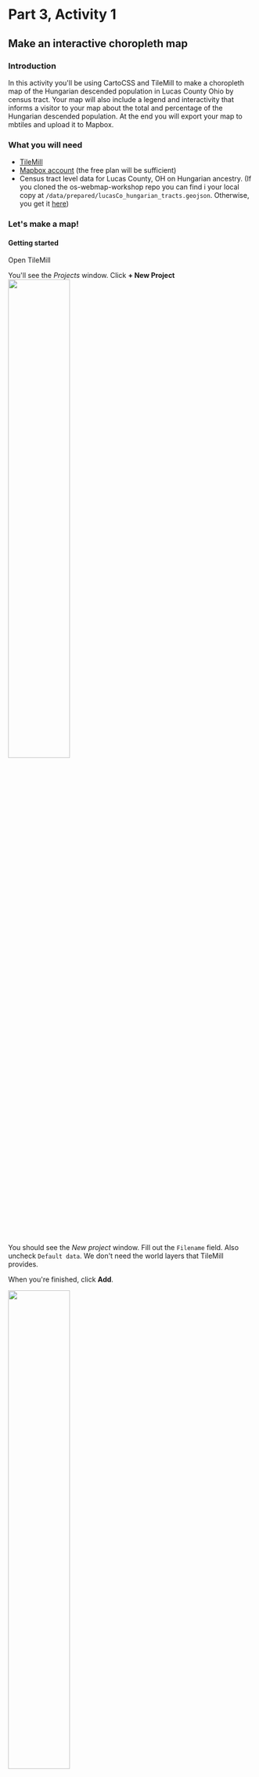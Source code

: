 # Part 3, Activity 1
## Make an interactive choropleth map

### Introduction
In this activity you'll be using CartoCSS and TileMill to make a choropleth map of the Hungarian descended population in Lucas County Ohio by census tract. Your map will also include a legend and interactivity that informs a visitor to your map about the total and percentage of the Hungarian descended population. At the end you will export your map to mbtiles and upload it to Mapbox.

### What you will need
- [TileMill](https://www.mapbox.com/tilemill/)
- [Mapbox account](https://www.mapbox.com/signup/) (the free plan will be sufficient)
- Census tract level data for Lucas County, OH on Hungarian ancestry. (If you cloned the os-webmap-workshop repo you can find i your local copy at `/data/prepared/lucasCo_hungarian_tracts.geojson`. Otherwise, you get it [here](https://raw.githubusercontent.com/maptastik/os-webmap-workshop/gh-pages/data/prepared/lucasCo_hungarian_tracts.geojson))

### Let's make a map!

#### Getting started

Open TileMill

You'll see the *Projects* window. Click  **+ New Project**<br /><img src="https://maptastik.github.com/os-webmap-workshop/images/tm-projects1.png" width=50% />

You should see the *New project* window. Fill out the `Filename` field. Also uncheck `Default data`. We don't need the world layers that TileMill provides. 

When you're finished, click **Add**.

<img src="https://maptastik.github.com/os-webmap-workshop/images/tm-projects2.png" width=50% />

In the *Projects* window, select the project you just made.

#### Setting up your workspace

TileMill will open up your project. It has, by default, added a light blue background to your project. That's no layer of data! It's just a style for the space you'll be putting your data into.

<img src="https://maptastik.github.com/os-webmap-workshop/images/tm-map1.png" width=50% />

In the right hand pane is a text area. There's a little tab denoting that this is `style.mss`. This is where we'll be adding CartoCSS to style our map.

Go ahead and just delete the default CartoCSS:

````
Map {
  background-color: #b8dee6;
}
````
Click **Save**.

You should see a gridded background. That means you have no actual background anymore. That's good! It will allow us to eventually add our map on top of other maps.

#### Adding data

In the bottom-left corner of your window you should see a vertical stack of four buttons. Each one opens up a lot of TileMill's functionality, but we're most concerned with getting some data into TileMill. As such, click the bottom-most button.

<img src="https://maptastik.github.com/os-webmap-workshop/images/tm-map2.PNG" width=10%/>

This will open up a little *Layers* window. Since we haven't added anything to our project, there aren't any layers shown. Let's change that! Click **+ Add Layer**

<img src="https://maptastik.github.com/os-webmap-workshop/images/tm-map3.PNG" width=100% />

You should see the *Add Layer* window. Fill in the `ID` field with a short name for the layer. It can be whatever you want, but it's helpful to name your layer something that describes what it is. (I opted for `tracts`). 

Select the `lucasCo_hungarian_tracts.geojson` dataset wherever you have it saved. Leave everything else as it is and click **Save &amp; Style**

<img src="https://maptastik.github.com/os-webmap-workshop/images/tm-map4.PNG" width=100% />

Alright! You've loaded in your data. You'll see some default cartoCSS for our tracts layers has been loaded into the style.mss pane on the right. Also note that in the bottom-left in the *Layers* window, we now have our tracts layer listed. You may initially not be able to the actual map of our tracts. In the *Layers* window, to the right of #tracts is a magnifying glass icon. Click that and the view will zoom to our tracts.

<img src="https://maptastik.github.com/os-webmap-workshop/images/tm-map5.png" width=100% />

#### Examining the data

Let's take a look at the data. What are we going to map? In the *Layers* window, to the right of `#tracts` is a table icon. Click it and you should see the attribute table of the tracts data. We've got two attribute fields that were joined from ACS Census data. 

- `t_hung` is total population in the tract claiming Hungarian ancestry. 

- `p_hung` is the percentage of the population in the tract that claims Hungarian ancestry. 

#### Some simple styling

Because we're making a choropleth map, it's best to use normalized data. We'll be working with the `p_hung` field for this map.

<img src="https://maptastik.github.com/os-webmap-workshop/images/tm-map6.png" width=100% />

In the stylesheet pane, we have our default styling for our tracts layer:

`#tracts {`
  <br>&nbsp;&nbsp;&nbsp;&nbsp;`line-color:#594;`
  <br>&nbsp;&nbsp;&nbsp;&nbsp;`line-width:0.5;`
  <br>&nbsp;&nbsp;&nbsp;&nbsp;`polygon-opacity:1;`
  <br>&nbsp;&nbsp;&nbsp;&nbsp;`polygon-fill:#ae8;`
<br>`}`

These style description give the map it's current look, but there are many properties of the polygon's fill and outline that can be edited. You can access the built-in CartoCSS reference by click the curly-brace (`{}`) button on that vertical stack of buttons mentioned earlier. Additionally, Mapbox includes the [reference](https://github.com/mapbox/carto/blob/master/docs/latest.md) on their GitHub page and [several examples](https://www.mapbox.com/tilemill/docs/crashcourse/styling/) in the TileMill documentation on their website.

<img src="https://maptastik.github.com/os-webmap-workshop/images/tm-ref1.png" width=100% />

Let's change some properties. Change:

- `line-color:#594;` to `line-color:#000000;`
<br />and<br />
- `polygon-fill:#ae8;` to `polygon-fill:#2980b9;`
 
Click **Save**.

If all is correct, you should have a map of census tracts in Lucas County, OH with a blue fill and black borders.

<img src="https://maptastik.github.com/os-webmap-workshop/images/tm-map7.png" width=100% />

Not too shabby! Way better than clicking through tons of dialog boxes. But this is a pretty boring map. Let's map those Hungarians!

#### Styling based on data
With CartoCSS we can assign styles to features that meet certain criteria. This is called *conditional formatting*. In this case we're going to apply conditional formatting to the fill of the tracts based on the `p_hung` field values.

We're going to need to classify our `p_hung` field to create our choropleth map. TileMill is not a GIS and thus does not generate classification schemes based on your data. You'll have to do that in QGIS, ArcGIS, or by some other means. For the sake of this activity, I've created a classification scheme you can use.
####### Classification Scheme

`Class 1: <1`
<br>
`Class 2: 1-3.9`
<br>
`Class 3: 4-6.9`
<br>
`Class 4: 7-9.9`
<br>
`Class 5: >=10`

You may, of course, create your own.

We're almost ready to apply this classification scheme to the map. But first, it would be good to get a color scheme. Rather than make one up, let's use [ColorBrewer2](http://colorbrewer2.org/). You have a lot of freedom here to pick your colors, but make sure that under the **Nature of your data** you select `sequential`. This will help ensure that you select a color scheme appropriate for the data.

Also, make sure to switch from HEX to and RGB colorspace. TileMill can handle both, but it handles transparency better with RGB.

###### Color Scheme

`Class 1: 255,255,204`
<br>
`Class 2: 194,230,153`
<br>
`Class 3: 120,198,121`
<br>
`Class 4: 49,163,84`
<br>
`Class 5: 0,104,55`

<img src="https://maptastik.github.com/os-webmap-workshop/images/tm-cb1.png" width=100% />

Let's make this choropleth happen! Go ahead and just delete:

`polygon-opacity:1;`
<br>
`polygon-fill:#2980b9;`

We don't need them as they are.

We can now apply our conditional formatting. Let's try it by just applying fill to those tracts with less than 1% of the population claiming Hungarian ancestry. Underneath `line-width: 0.5` add:

`[p_hung<1] {polygon-fill: rgb(255,255,204);}`

Click **Save**.

If there are no syntax errors, you should see that only a few census tracts have been filled in. The rest are hollow because they have no polygon-fill value at the moment. We'll change that next.

<img src="https://maptastik.github.com/os-webmap-workshop/images/tm-map8.png" width=100% />

Let's add the rest of our classes with the appropriate colors following the model from the last step:

`[p_hung>=1] {polygon-fill: rgb(194,230,153);}`
<br>
`[p_hung>=4] {polygon-fill: rgb(120,198,121);}`
<br>
`[p_hung>=7] {polygon-fill: rgb(49,163,84);}`
<br>
`[p_hung>=10] {polygon-fill: rgb(0,104,55);}`

Click **Save**. 

If all went as planned and there are no errors, you should see a choropleth map based on the classification scheme defined earlier.

<img src="https://maptastik.github.com/os-webmap-workshop/images/tm-map9.png" width=100% />

#### Adding transparency

This is a pretty nice looking choropleth map, but there's no figure to ground relationship or geographic context surrounding Lucas County. We could add additional state and county layers to create that context, but we can also place this choropleth map on top of a basemap. Although adding transparency to choropleth maps is a big no-no, in our next activity we'll be placing this map over a basemap well-suited for such a cartographic deviance.

To get that transparency in our polygon fill, we need to make a slight adjustment to our polygon-fill specifications. We can adjust transparency in RGB colors through the alpha channel, but at the moment our style doesn't address transparency. Our fill is totally opaque. To adjust that alpha channel is quite simple. Instead of `polygon-fill: rgb(...)` we need to use `polygon-fill: rgba(...)`. 

The **a** in rgba is our alpha channel and it allows us to add a fourth value in our color specification. We can select a number, 0 (totally transparent) - 1 (totally opaque), to adjust the opacity of the fill. Let's use 0.5. 

Your polygon fill formatting should look something like this:

`[p_hung<1] {polygon-fill: rgba(255,255,204,0.5);}`
<br>
`[p_hung>=1] {polygon-fill: rgba(194,230,153,0.5);}`
<br>
`[p_hung>=4] {polygon-fill: rgba(120,198,121,0.5);}`
<br>
`[p_hung>=7] {polygon-fill: rgba(49,163,84,0.5);}`
<br>
`[p_hung>=10] {polygon-fill: rgba(0,104,55,0.5);`

Click **Save**

<img src="https://maptastik.github.com/os-webmap-workshop/images/tm-map10.png" width=100% />

#### Adding Interactivity
